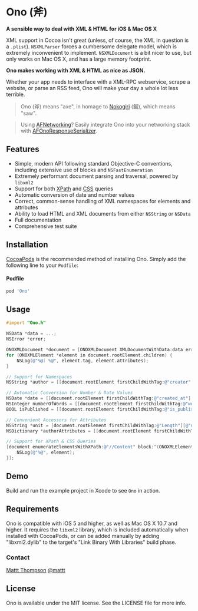 # Ono (斧)
**A sensible way to deal with XML & HTML for iOS & Mac OS X**

XML support in Cocoa isn't great (unless, of course, the XML in question is a `.plist`). `NSXMLParser` forces a cumbersome delegate model, which is extremely inconvenient to implement. `NSXMLDocument` is a bit nicer to use, but only works on Mac OS X, and has a large memory footprint.

**Ono makes working with XML & HTML as nice as JSON.**

Whether your app needs to interface with a XML-RPC webservice, scrape a website, or parse an RSS feed, Ono will make your day a whole lot less terrible.

> Ono (斧) means "axe", in homage to [Nokogiri](http://nokogiri.org) (鋸), which means "saw".

> Using [AFNetworking](https://github.com/AFNetworking/AFNetworking)? Easily integrate Ono into your networking stack with [AFOnoResponseSerializer](https://github.com/AFNetworking/AFOnoResponseSerializer).

## Features

- Simple, modern API following standard Objective-C conventions, including extensive use of blocks and `NSFastEnumeration`
- Extremely performant document parsing and traversal, powered by `libxml2`
- Support for both [XPath](http://en.wikipedia.org/wiki/XPath) and [CSS](http://en.wikipedia.org/wiki/Cascading_Style_Sheets) queries
- Automatic conversion of date and number values
- Correct, common-sense handling of XML namespaces for elements and attributes
- Ability to load HTML and XML documents from either `NSString` or `NSData`
- Full documentation
- Comprehensive test suite

## Installation

[CocoaPods](http://cocoapods.org) is the recommended method of installing Ono. Simply add the following line to your `Podfile`:

#### Podfile

```ruby
pod 'Ono'
```

## Usage

```objective-c
#import "Ono.h"

NSData *data = ...;
NSError *error;

ONOXMLDocument *document = [ONOXMLDocument XMLDocumentWithData:data error:&error];
for (ONOXMLElement *element in document.rootElement.children) {
    NSLog(@"%@: %@", element.tag, element.attributes);
}

// Support for Namespaces
NSString *author = [[document.rootElement firstChildWithTag:@"creator" inNamespace:@"dc"] stringValue];

// Automatic Conversion for Number & Date Values
NSDate *date = [[document.rootElement firstChildWithTag:@"created_at"] dateValue]; // ISO 8601 Timestamp
NSInteger numberOfWords = [[document.rootElement firstChildWithTag:@"word_count"] numberValue] integerValue];
BOOL isPublished = [[document.rootElement firstChildWithTag:@"is_published"] numberValue] boolValue];

// Convenient Accessors for Attributes
NSString *unit = [document.rootElement firstChildWithTag:@"Length"][@"unit"]
NSDictionary *authorAttributes = [[document.rootElement firstChildWithTag:@"author"] attributes];

// Support for XPath & CSS Queries
[document enumerateElementsWithXPath:@"//Content" block:^(ONOXMLElement *element) {
    NSLog(@"%@", element);
}];
```

## Demo

Build and run the example project in Xcode to see `Ono` in action.

## Requirements

Ono is compatible with iOS 5 and higher, as well as Mac OS X 10.7 and higher. It requires the `libxml2` library, which is included automatically when installed with CocoaPods, or can be added manually by adding "libxml2.dylib" to the target's "Link Binary With Libraries" build phase.

### Contact

[Mattt Thompson](http://github.com/mattt)
[@mattt](https://twitter.com/mattt)

## License

Ono is available under the MIT license. See the LICENSE file for more info.
